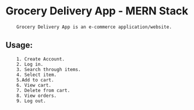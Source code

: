# Grocery Delivery App - MERN Stack

        Grocery Delivery App is an e-commerce application/website.

## Usage:

        1. Create Account.
        2. Log in.
        3. Search through items.
        4. Select item.
        5.Add to cart.
        6. View cart.
        7. Delete from cart.
        8. View orders.
        9. Log out.
